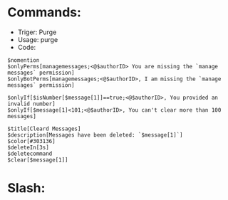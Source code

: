# Commands:
- Triger: Purge
- Usage: <you prefix>purge <amount>
- Code:
```fix
$nomention
$onlyPerms[managemessages;<@$authorID> You are missing the `manage messages` permission]
$onlyBotPerms[managemessages;<@$authorID>, I am missing the `manage messages` permission]

$onlyIf[$isNumber[$message[1]]==true;<@$authorID>, You provided an invalid number]
$onlyIf[$message[1]<101;<@$authorID>, You can't clear more than 100 messages]

$title[Cleard Messages]
$description[Messages have been deleted: `$message[1]`]
$color[#303136]
$deleteIn[3s]
$deletecommand
$clear[$message[1]]
```
# Slash:
